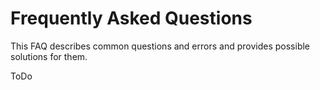 Frequently Asked Questions
==========================

This FAQ describes common questions and errors and provides possible solutions for them.

ToDo
